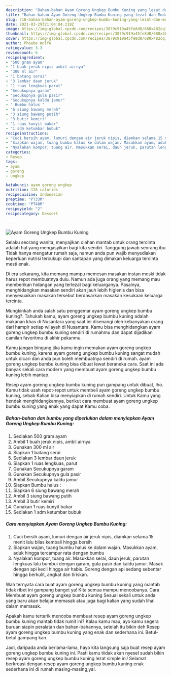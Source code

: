 ```yaml
---
description: "Bahan-bahan Ayam Goreng Ungkep Bumbu Kuning yang lezat dan Mudah Dibuat"
title: "Bahan-bahan Ayam Goreng Ungkep Bumbu Kuning yang lezat dan Mudah Dibuat"
slug: 718-bahan-bahan-ayam-goreng-ungkep-bumbu-kuning-yang-lezat-dan-mudah-dibuat
date: 2021-03-29T21:04:04.218Z
image: https://img-global.cpcdn.com/recipes/3879c919a45fe8d8/680x482cq70/ayam-goreng-ungkep-bumbu-kuning-foto-resep-utama.jpg
thumbnail: https://img-global.cpcdn.com/recipes/3879c919a45fe8d8/680x482cq70/ayam-goreng-ungkep-bumbu-kuning-foto-resep-utama.jpg
cover: https://img-global.cpcdn.com/recipes/3879c919a45fe8d8/680x482cq70/ayam-goreng-ungkep-bumbu-kuning-foto-resep-utama.jpg
author: Phoebe Wolfe
ratingvalue: 3.3
reviewcount: 6
recipeingredient:
- "500 gram ayam"
- "1 buah jeruk nipis ambil airnya"
- "300 ml air"
- "1 batang serai"
- "3 lembar daun jeruk"
- "1 ruas lengkuas parut"
- "Secukupnya garam"
- "Secukupnya gula pasir"
- "Secukupnya kaldu jamur"
- " Bumbu halus "
- "6 siung bawang merah"
- "3 siung bawang putih"
- "3 butir kemiri"
- "1 ruas kunyit bakar"
- "1 sdm ketumbar bubuk"
recipeinstructions:
- "Cuci bersih ayam, lumuri dengan air jeruk nipis, diamkan selama 15 menit lalu bilas kembali hingga bersih"
- "Siapkan wajan, tuang bumbu halus ke dalam wajan. Masukkan ayam, aduk hingga tercampur rata dengan bumbu"
- "Nyalakan kompor, tuang air. Masukkan serai, daun jeruk, parutan lengkuas lalu bumbui dengan garam, gula pasir dan kaldu jamur. Masak dengan api kecil hingga air habis. Goreng dengan api sedang sebentar hingga berkulit, angkat dan tiriskan."
categories:
- Resep
tags:
- ayam
- goreng
- ungkep

katakunci: ayam goreng ungkep 
nutrition: 126 calories
recipecuisine: Indonesian
preptime: "PT33M"
cooktime: "PT48M"
recipeyield: "2"
recipecategory: Dessert

---
```



![Ayam Goreng Ungkep Bumbu Kuning](https://img-global.cpcdn.com/recipes/3879c919a45fe8d8/680x482cq70/ayam-goreng-ungkep-bumbu-kuning-foto-resep-utama.jpg)

Selaku seorang wanita, menyajikan olahan mantab untuk orang tercinta adalah hal yang mengasyikan bagi kita sendiri. Tanggung jawab seorang ibu Tidak hanya mengatur rumah saja, namun anda pun wajib menyediakan keperluan nutrisi tercukupi dan santapan yang dimakan keluarga tercinta mesti enak.

Di era  sekarang, kita memang mampu memesan masakan instan meski tidak harus repot membuatnya dulu. Namun ada juga orang yang memang mau memberikan hidangan yang terlezat bagi keluarganya. Pasalnya, menghidangkan masakan sendiri akan jauh lebih higienis dan bisa menyesuaikan masakan tersebut berdasarkan masakan kesukaan keluarga tercinta. 



Mungkinkah anda salah satu penggemar ayam goreng ungkep bumbu kuning?. Tahukah kamu, ayam goreng ungkep bumbu kuning adalah makanan khas di Nusantara yang saat ini disenangi oleh kebanyakan orang dari hampir setiap wilayah di Nusantara. Kamu bisa menghidangkan ayam goreng ungkep bumbu kuning sendiri di rumahmu dan dapat dijadikan camilan favoritmu di akhir pekanmu.

Kamu jangan bingung jika kamu ingin memakan ayam goreng ungkep bumbu kuning, karena ayam goreng ungkep bumbu kuning sangat mudah untuk dicari dan anda pun boleh membuatnya sendiri di rumah. ayam goreng ungkep bumbu kuning bisa dibuat lewat beraneka cara. Saat ini ada banyak sekali cara modern yang membuat ayam goreng ungkep bumbu kuning lebih mantap.

Resep ayam goreng ungkep bumbu kuning pun gampang untuk dibuat, lho. Kamu tidak usah repot-repot untuk membeli ayam goreng ungkep bumbu kuning, sebab Kalian bisa menyiapkan di rumah sendiri. Untuk Kamu yang hendak menghidangkannya, berikut cara membuat ayam goreng ungkep bumbu kuning yang enak yang dapat Kamu coba.

<!--inarticleads1-->

##### Bahan-bahan dan bumbu yang diperlukan dalam menyiapkan Ayam Goreng Ungkep Bumbu Kuning:

1. Sediakan 500 gram ayam
1. Ambil 1 buah jeruk nipis, ambil airnya
1. Gunakan 300 ml air
1. Siapkan 1 batang serai
1. Sediakan 3 lembar daun jeruk
1. Siapkan 1 ruas lengkuas, parut
1. Gunakan Secukupnya garam
1. Gunakan Secukupnya gula pasir
1. Ambil Secukupnya kaldu jamur
1. Siapkan  Bumbu halus :
1. Siapkan 6 siung bawang merah
1. Ambil 3 siung bawang putih
1. Ambil 3 butir kemiri
1. Gunakan 1 ruas kunyit bakar
1. Sediakan 1 sdm ketumbar bubuk




<!--inarticleads2-->

##### Cara menyiapkan Ayam Goreng Ungkep Bumbu Kuning:

1. Cuci bersih ayam, lumuri dengan air jeruk nipis, diamkan selama 15 menit lalu bilas kembali hingga bersih
1. Siapkan wajan, tuang bumbu halus ke dalam wajan. Masukkan ayam, aduk hingga tercampur rata dengan bumbu
1. Nyalakan kompor, tuang air. Masukkan serai, daun jeruk, parutan lengkuas lalu bumbui dengan garam, gula pasir dan kaldu jamur. Masak dengan api kecil hingga air habis. Goreng dengan api sedang sebentar hingga berkulit, angkat dan tiriskan.




Wah ternyata cara buat ayam goreng ungkep bumbu kuning yang mantab tidak ribet ini gampang banget ya! Kita semua mampu mencobanya. Cara Membuat ayam goreng ungkep bumbu kuning Sesuai sekali untuk anda yang baru akan belajar memasak atau juga bagi kalian yang sudah lihai dalam memasak.

Apakah kamu tertarik mencoba membuat resep ayam goreng ungkep bumbu kuning mantab tidak rumit ini? Kalau kamu mau, ayo kamu segera buruan siapin peralatan dan bahan-bahannya, setelah itu bikin deh Resep ayam goreng ungkep bumbu kuning yang enak dan sederhana ini. Betul-betul gampang kan. 

Jadi, daripada anda berlama-lama, hayo kita langsung saja buat resep ayam goreng ungkep bumbu kuning ini. Pasti kamu tiidak akan nyesel sudah bikin resep ayam goreng ungkep bumbu kuning lezat simple ini! Selamat berkreasi dengan resep ayam goreng ungkep bumbu kuning enak sederhana ini di rumah masing-masing,ya!.

